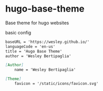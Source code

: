 # hugo-base-theme
Base theme for hugo websites

basic config
```markdown
baseURL = 'https://wesley.github.io/'
languageCode = 'en-us'
title = 'Hugo Base Theme'
author = 'Wesley Bertipaglia'

[Author]
    name = 'Wesley Bertipaglia'

[Theme]
    favicon = '/static/icons/favicon.svg'
```